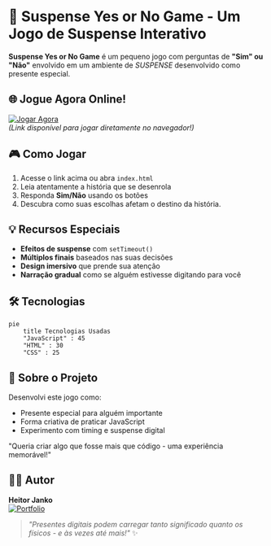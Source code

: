 # 🎁 **Suspense Yes or No Game** - Um Jogo de Suspense Interativo  

**Suspense Yes or No Game** é um pequeno jogo com perguntas de **"Sim" ou "Não"** envolvido em um ambiente de *SUSPENSE* desenvolvido como presente especial. 

## 🌐 Jogue Agora Online!
[![Jogar Agora](https://img.shields.io/badge/JOGAR_ONLINE-FF5722?style=for-the-badge&logo=itch.io&logoColor=white)](https://hellobigboi124.github.io/Suspense-Yes-Or-No-Game/)  
*(Link disponível para jogar diretamente no navegador!)*

## 🎮 Como Jogar
1. Acesse o link acima ou abra `index.html`
2. Leia atentamente a história que se desenrola
3. Responda **Sim/Não** usando os botões
4. Descubra como suas escolhas afetam o destino da história.

## 💡 Recursos Especiais
- **Efeitos de suspense** com `setTimeout()`
- **Múltiplos finais** baseados nas suas decisões
- **Design imersivo** que prende sua atenção
- **Narração gradual** como se alguém estivesse digitando para você

## 🛠 Tecnologias
```mermaid
pie
    title Tecnologias Usadas
    "JavaScript" : 45
    "HTML" : 30
    "CSS" : 25
```

## 📌 Sobre o Projeto
Desenvolvi este jogo como:
- Presente especial para alguém importante
- Forma criativa de praticar JavaScript
- Experimento com timing e suspense digital

"Queria criar algo que fosse mais que código - uma experiência memorável!"

## 👨‍💻 Autor
**Heitor Janko**  
[![Portfolio](https://img.shields.io/badge/MEU_PORTFÓLIO-000000?style=flat&logo=github)](https://hellobigboi124.github.io/Portfolio-heitor)

> *"Presentes digitais podem carregar tanto significado quanto os físicos - e às vezes até mais!"* ✨